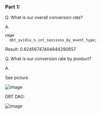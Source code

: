 ### Part 1:

Q. What is our overall conversion rate?

A. 

```SELECT SUM(checkout) / COUNT(session_guid)
FROM 
  dbt_ovidiu_n.int_sessions_by_event_type;
```

Result: 0.62456747404844290657

Q. What is our conversion rate by product?

A.

See picture.

![image](https://user-images.githubusercontent.com/46457104/160331470-a53e79e7-5610-445d-9e3b-6a44ec7be96d.png)


DBT DAG:

![image](https://user-images.githubusercontent.com/46457104/160331338-2afbd012-e9e2-463b-8629-b029f62df6c0.png)
